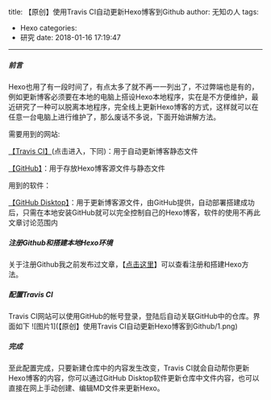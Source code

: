 title: 【原创】使用Travis CI自动更新Hexo博客到Github
author: 无知の人
tags:
  - Hexo
categories:
  - 研究
date: 2018-01-16 17:19:47
---
##### 前言 #####
Hexo也用了有一段时间了，有点太多了就不再一一列出了，不过弊端也是有的，例如更新博客必须要在本地的电脑上搭设Hexo本地程序，实在是不方便维护，最近研究了一种可以脱离本地程序，完全线上更新Hexo博客的方式，这样就可以在任意一台电脑上进行维护了，那么废话不多说，下面开始讲解方法。

需要用到的网站:

[【Travis CI】](https://www.travis-ci.org/)(点击进入，下同)：用于自动更新博客静态文件

[【GitHub】](https://github.com/)：用于存放Hexo博客源文件与静态文件

用到的软件：

[【GitHub Disktop】](https://desktop.github.com/)：用于更新博客源文件，由GitHub提供，自动部署搭建成功后，只需在本地安装GitHub就可以完全控制自己的Hexo博客，软件的使用不再此文章讨论范围内

<!-- more -->

##### 注册Github和搭建本地Hexo环境 #####
关于注册Github我之前发布过文章，【[点击这里](http://baipai.tk/2017/05/11/%E3%80%90%E5%8E%9F%E5%88%9B%E3%80%91%E5%B0%8F%E7%99%BD%E6%95%99%E4%BD%A0%E6%89%8B%E5%8A%A8%E6%90%AD%E5%BB%BAHexo%E5%8D%9A%E5%AE%A2%EF%BC%88Win%E7%89%88%EF%BC%89/)】可以查看注册和搭建Hexo方法。

##### 配置Travis CI #####
Travis CI网站可以使用GitHub的帐号登录，登陆后自动关联GitHub中的仓库。界面如下
![图片1](【原创】使用Travis CI自动更新Hexo博客到Github/1.png)

##### 完成 #####
至此配置完成，只要新建仓库中的内容发生改变，Travis CI就会自动帮你更新Hexo博客的内容，你可以通过GitHub Disktop软件更新仓库中文件内容，也可以直接在网上手动创建、编辑MD文件来更新Hexo。